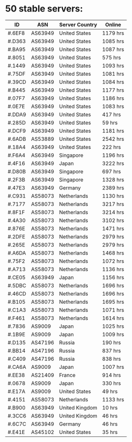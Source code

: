 # 50 stable servers:

| ID | ASN | Server Country | Online |
| ------ | ------ | ------ | ------ |
| #.6EF8 | AS63949 | United States | 1179 hrs |
| #.D363 | AS63949 | United States | 1085 hrs |
| #.BA95 | AS63949 | United States | 1087 hrs |
| #.8051 | AS63949 | United States | 575 hrs |
| #.1449 | AS63949 | United States | 1093 hrs |
| #.75DF | AS63949 | United States | 1081 hrs |
| #.39CD | AS63949 | United States | 1084 hrs |
| #.B445 | AS63949 | United States | 1177 hrs |
| #.07F7 | AS63949 | United States | 1186 hrs |
| #.0E7E | AS63949 | United States | 1083 hrs |
| #.DDA9 | AS63949 | United States | 417 hrs |
| #.285D | AS63949 | United States | 59 hrs |
| #.DCF9 | AS63949 | United States | 1181 hrs |
| #.6ADB | AS53889 | United States | 2542 hrs |
| #.18A4 | AS63949 | United States | 222 hrs |
| #.F6A4 | AS63949 | Singapore | 1196 hrs |
| #.4F16 | AS63949 | Japan | 3222 hrs |
| #.D80B | AS63949 | Singapore | 697 hrs |
| #.2F3B | AS63949 | Singapore | 1328 hrs |
| #.47E3 | AS63949 | Germany | 2389 hrs |
| #.C931 | AS58073 | Netherlands | 1130 hrs |
| #.7177 | AS58073 | Netherlands | 3217 hrs |
| #.8F1F | AS58073 | Netherlands | 3214 hrs |
| #.4A30 | AS58073 | Netherlands | 3102 hrs |
| #.876E | AS58073 | Netherlands | 1471 hrs |
| #.2DFE | AS58073 | Netherlands | 2979 hrs |
| #.265E | AS58073 | Netherlands | 2979 hrs |
| #.A6DA | AS58073 | Netherlands | 1468 hrs |
| #.75F2 | AS58073 | Netherlands | 1072 hrs |
| #.A713 | AS58073 | Netherlands | 1136 hrs |
| #.CE05 | AS63949 | Japan | 1156 hrs |
| #.5DBC | AS58073 | Netherlands | 1696 hrs |
| #.46CD | AS58073 | Netherlands | 1696 hrs |
| #.B105 | AS58073 | Netherlands | 1695 hrs |
| #.C1A3 | AS58073 | Netherlands | 1071 hrs |
| #.F461 | AS58073 | Netherlands | 1614 hrs |
| #.7836 | AS9009 | Japan | 1025 hrs |
| #.1B9E | AS9009 | Japan | 1009 hrs |
| #.D135 | AS47196 | Russia | 190 hrs |
| #.BB14 | AS47196 | Russia | 837 hrs |
| #.C409 | AS47196 | Russia | 838 hrs |
| #.CA6A | AS9009 | Japan | 1007 hrs |
| #.EE38 | AS21409 | France | 914 hrs |
| #.0678 | AS9009 | Japan | 330 hrs |
| #.E17A | AS9009 | United States | 49 hrs |
| #.4151 | AS58073 | Netherlands | 1133 hrs |
| #.B900 | AS63949 | United Kingdom | 10 hrs |
| #.3CC6 | AS63949 | United Kingdom | 46 hrs |
| #.6C7C | AS63949 | Germany | 46 hrs |
| #.E41E | AS45102 | United States | 35 hrs |

